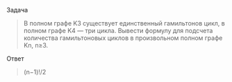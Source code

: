 Задача
> В полном графе K3 существует единственный гамильтонов цикл, в полном графе K4 — три цикла.
> Вывести формулу для подсчета количества гамильтоновых циклов в произвольном полном графе Kn, n≥3.

Ответ
> (n−1)!/2